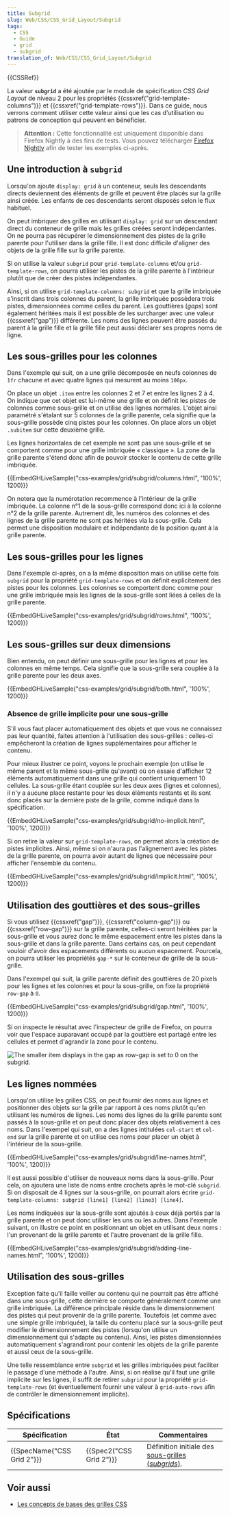```yaml
---
title: Subgrid
slug: Web/CSS/CSS_Grid_Layout/Subgrid
tags:
  - CSS
  - Guide
  - grid
  - subgrid
translation_of: Web/CSS/CSS_Grid_Layout/Subgrid
---
```


{{CSSRef}}

La valeur **`subgrid`** a été ajoutée par le module de spécification _CSS Grid Layout_ de niveau 2 pour les propriétés {{cssxref("grid-template-columns")}} et {{cssxref("grid-template-rows")}}. Dans ce guide, nous verrons comment utiliser cette valeur ainsi que les cas d'utilisation ou patrons de conception qui peuvent en bénéficier.

> **Attention :** Cette fonctionnalité est uniquement disponible dans Firefox Nightly à des fins de tests. Vous pouvez télécharger [Firefox Nightly](https://www.mozilla.org/firefox/channel/desktop/#nightly) afin de tester les exemples ci-après.

## Une introduction à `subgrid`

Lorsqu'on ajoute `display: grid` à un conteneur, seuls les descendants directs deviennent des éléments de grille et peuvent être placés sur la grille ainsi créée. Les enfants de ces descendants seront disposés selon le flux habituel.

On peut imbriquer des grilles en utilisant `display: grid` sur un descendant direct du conteneur de grille mais les grilles créées seront indépendantes. On ne pourra pas récupérer le dimensionnement des pistes de la grille parente pour l'utiliser dans la grille fille. Il est donc difficile d'aligner des objets de la grille fille sur la grille parente.

Si on utilise la valeur `subgrid` pour `grid-template-columns` et/ou `grid-template-rows`, on pourra utiliser les pistes de la grille parente à l'intérieur plutôt que de créer des pistes indépendantes.

Ainsi, si on utilise `grid-template-columns: subgrid` et que la grille imbriquée s'inscrit dans trois colonnes du parent, la grille imbriquée possèdera trois pistes, dimensionnées comme celles du parent. Les gouttières (_gaps_) sont également héritées mais il est possible de les surcharger avec une valeur {{cssxref("gap")}} différente. Les noms des lignes peuvent être passés du parent à la grille fille et la grille fille peut aussi déclarer ses propres noms de ligne.

## Les sous-grilles pour les colonnes

Dans l'exemple qui suit, on a une grille décomposée en neufs colonnes de `1fr` chacune et avec quatre lignes qui mesurent au moins `100px`.

On place un objet `.item` entre les colonnes 2 et 7 et entre les lignes 2 à 4. On indique que cet objet est lui-même une grille et on définit les pistes de colonnes comme sous-grille et on utilise des lignes normales. L'objet ainsi paramétré s'étalant sur 5 colonnes de la grille parente, cela signifie que la sous-grille possède cinq pistes pour les colonnes. On place alors un objet `.subitem` sur cette deuxième grille.

Les lignes horizontales de cet exemple ne sont pas une sous-grille et se comportent comme pour une grille imbriquée « classique ». La zone de la grille parente s'étend donc afin de pouvoir stocker le contenu de cette grille imbriquée.

{{EmbedGHLiveSample("css-examples/grid/subgrid/columns.html", '100%', 1200)}}

On notera que la numérotation recommence à l'intérieur de la grille imbriquée. La colonne n°1 de la sous-grille correspond donc ici à la colonne n°2 de la grille parente. Autrement dit, les numéros des colonnes et des lignes de la grille parente ne sont pas héritées via la sous-grille. Cela permet une disposition modulaire et indépendante de la position quant à la grille parente.

## Les sous-grilles pour les lignes

Dans l'exemple ci-après, on a la même disposition mais on utilise cette fois `subgrid` pour la propriété `grid-template-rows` et on définit explicitement des pistes pour les colonnes. Les colonnes se comportent donc comme pour une grille imbriquée mais les lignes de la sous-grille sont liées à celles de la grille parente.

{{EmbedGHLiveSample("css-examples/grid/subgrid/rows.html", '100%', 1200)}}

## Les sous-grilles sur deux dimensions

Bien entendu, on peut définir une sous-grille pour les lignes et pour les colonnes en même temps. Cela signifie que la sous-grille sera couplée à la grille parente pour les deux axes.

{{EmbedGHLiveSample("css-examples/grid/subgrid/both.html", '100%', 1200)}}

### Absence de grille implicite pour une sous-grille

S'il vous faut placer automatiquement des objets et que vous ne connaissez pas leur quantité, faites attention à l'utilisation des sous-grilles : celles-ci empêcheront la création de lignes supplémentaires pour afficher le contenu.

Pour mieux illustrer ce point, voyons le prochain exemple (on utilise le même parent et la même sous-grille qu'avant) où on essaie d'afficher 12 éléments automatiquement dans une grille qui contient uniquement 10 cellules. La sous-grille étant couplée sur les deux axes (lignes et colonnes), il n'y a aucune place restante pour les deux éléments restants et ils sont donc placés sur la dernière piste de la grille, comme indiqué dans la spécification.

{{EmbedGHLiveSample("css-examples/grid/subgrid/no-implicit.html", '100%', 1200)}}

Si on retire la valeur sur `grid-template-rows`, on permet alors la création de pistes implicites. Ainsi, même si on n'aura pas l'alignement avec les pistes de la grille parente, on pourra avoir autant de lignes que nécessaire pour afficher l'ensemble du contenu.

{{EmbedGHLiveSample("css-examples/grid/subgrid/implicit.html", '100%', 1200)}}

## Utilisation des gouttières et des sous-grilles

Si vous utilisez {{cssxref("gap")}}, {{cssxref("column-gap")}} ou {{cssxref("row-gap")}} sur la grille parente, celles-ci seront héritées par la sous-grille et vous aurez donc le même espacement entre les pistes dans la sous-grille et dans la grille parente. Dans certains cas, on peut cependant vouloir d'avoir des espacements différents ou aucun espacement. Pourcela, on pourra utiliser les propriétés `gap-*` sur le conteneur de grille de la sous-grille.

Dans l'exempel qui suit, la grille parente définit des gouttières de 20 pixels pour les lignes et les colonnes et pour la sous-grille, on fixe la propriété `row-gap` à `0`.

{{EmbedGHLiveSample("css-examples/grid/subgrid/gap.html", '100%', 1200)}}

Si on inspecte le résultat avec l'inspecteur de grille de Firefox, on pourra voir que l'espace auparavant occupé par la gouttière est partagé entre les cellules et permet d'agrandir la zone pour le contenu.

![The smaller item displays in the gap as row-gap is set to 0 on the subgrid.](gap.png)

## Les lignes nommées

Lorsqu'on utilise les grilles CSS, on peut fournir des noms aux lignes et positionner des objets sur la grille par rapport à ces noms plutôt qu'en utilisant les numéros de lignes. Les noms des lignes de la grille parente sont passés à la sous-grille et on peut donc placer des objets relativement à ces noms. Dans l'exempel qui suit, on a des lignes intitulées `col-start` et `col-end` sur la grille parente et on utilise ces noms pour placer un objet à l'intérieur de la sous-grille.

{{EmbedGHLiveSample("css-examples/grid/subgrid/line-names.html", '100%', 1200)}}

Il est aussi possible d'utiliser de nouveaux noms dans la sous-grille. Pour cela, on ajoutera une liste de noms entre crochets après le mot-clé `subgrid`. Si on disposait de 4 lignes sur la sous-grille, on pourrait alors écrire `grid-template-columns: subgrid [line1] [line2] [line3] [line4]`.

Les noms indiquées sur la sous-grille sont ajoutés à ceux déjà portés par la grille parente et on peut donc utiliser les uns ou les autres. Dans l'exemple suivant, on illustre ce point en positionnant un objet en utilisant deux noms : l'un provenant de la grille parente et l'autre provenant de la grille fille.

{{EmbedGHLiveSample("css-examples/grid/subgrid/adding-line-names.html", '100%', 1200)}}

## Utilisation des sous-grilles

Exception faite qu'il faille veiller au contenu qui ne pourrait pas être affiché dans une sous-grille, cette dernière se comporte généralement comme une grille imbriquée. La différence principale réside dans le dimensionnement des pistes qui peut provenir de la grille parente. Toutefois (et comme avec une simple grille imbriquée), la taille du contenu placé sur la sous-grille peut modifier le dimensionnement des pistes (lorsqu'on utilise un dimensionnement qui s'adapte au contenu). Ainsi, les pistes dimensionnées automatiquement s'agrandiront pour contenir les objets de la grille parente et aussi ceux de la sous-grille.

Une telle ressemblance entre `subgrid` et les grilles imbriquées peut faciliter le passage d'une méthode à l'autre. Ainsi, si on réalise qu'il faut une grille implicite sur les lignes, il suffit de retirer `subgrid` pour la propriété `grid-template-rows` (et éventuellement fournir une valeur à `grid-auto-rows` afin de contrôler le dimensionnement implicite).

## Spécifications

| Spécification                        | État                             | Commentaires                                                                                                                     |
| ------------------------------------ | -------------------------------- | -------------------------------------------------------------------------------------------------------------------------------- |
| {{SpecName("CSS Grid 2")}} | {{Spec2("CSS Grid 2")}} | Définition initiale des [sous-grilles (_subgrids_)](/fr/docs/Web/CSS/CSS_Grid_Layout/Basic_Concepts_of_Grid_Layout#sous-grille). |

## Voir aussi

- [Les concepts de bases des grilles CSS](/fr/docs/Web/CSS/CSS_Grid_Layout/Basic_Concepts_of_Grid_Layout#sous-grille)
